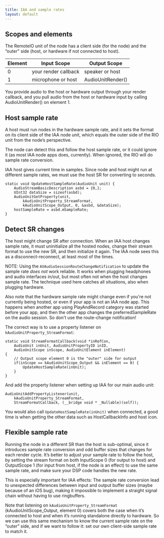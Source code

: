 ```yaml
---
title: IAA and sample rates
layout: default
---
```


## Scopes and elements

The RemoteIO unit of the node has a client side (for the node) and the “outer" side (host, or hardware if not connected to host).

| Element | Input Scope           | Output Scope        |
| ------- | --------------------- | ------------------- |
| 0       | your render callback | speaker or host     |
| 1       | microphone or host    | AudioUnitRender()   |


You provide audio to the host or hardware output through your render callback, and you pull audio from the host or hardware input by calling AudioUnitRender() on element 1.

## Host sample rate

​A host must run nodes in the hardware sample rate, and it sets the format on its client side of the IAA node unit, which equals the outer side of the RIO unit from the node’s perspective.

The node can detect this and follow the host sample rate, or it could ignore it (as most IAA node apps does, currently). When ignored, the RIO will do sample rate conversion.

IAA host gives current time in samples. Since node and host might run at different sample rates, we must use the host SR for converting to seconds.

```objc
static void UpdateHostSampleRate(AudioUnit unit) {
    AudioStreamBasicDescription asbd = {0,};
    UInt32 dataSize = sizeof(asbd);
    AudioUnitGetProperty(unit,
        kAudioUnitProperty_StreamFormat,
        kAudioUnitScope_Output, 0, &asbd, &dataSize);
    hostSampleRate = asbd.mSampleRate;
}
```

## Detect SR changes

The host might change SR after connection. When an IAA host changes sample rate, it must uninitialize all the hosted nodes, change their stream format to use the new SR, and then initialize it again. The IAA node sees this as a disconnect-reconnect, at least most of the times.

NOTE: Using the `AVAudioSessionRouteChangeNotification` to update the sample rate *does not* work reliable. It works when plugging headphones and audio interfaces in/out, but most often not when the host changes sample rate. The technique used here catches all situations, also when plugging hardware.

Also note that the hardware sample rate might change even if you're not currently being hosted, or even if your app is not an IAA node app. This happens when another app using PlayAndRecord category was started before your app, and then the other app changes the preferredSampleRate on the audio session. So don't use the route-change notification!

The correct way is to use a property listener on `kAudioUnitProperty_StreamFormat`:

```objc
static void StreamFormatCallback(void *inRefCon,
    AudioUnit inUnit, AudioUnitPropertyID inID,
    AudioUnitScope inScope, AudioUnitElement inElement)
{
    // Output scope element 0 is the "outer" side for output
    if(inScope == kAudioUnitScope_Output && inElement == 0) {
        UpdateHostSampleRate(inUnit);
    }
}
```

And add the property listener when setting up IAA for our main audio unit:

```objc
AudioUnitAddPropertyListener(unit, 
    kAudioUnitProperty_StreamFormat,
    StreamFormatCallback, (__bridge void * _Nullable)(self));
```

You would also call `UpdateHostSampleRate(inUnit)` when connected, a good time is when getting the other data such as HostCallbackInfo and host icon.

## Flexible sample rate

Running the node in a different SR than the host is sub-optimal, since it introduces sample rate conversion and odd buffer sizes that changes for each render cycle. It’s better to adjust your sample rate to follow the host, by setting the stream format on both InputScope 0 (for output to host) and OutputScope 1 (for input from host, if the node is an effect) to use the same sample rate, and make sure your DSP code handles the new rate.

This is especially important for IAA effects: The sample rate conversion lead to unexpected differences between input and output buffer sizes (maybe because of an iOS bug), making it impossible to implement a straight signal chain without having to use ringbuffers.

Note that listening on `kAudioUnitProperty_StreamFormat` (kAudioUnitScope_Output, element 0) covers both the case when it’s connected to host and when it’s running standalone directly to hardware. So we can use this same mechanism to know the current sample rate on the “outer” side, and if we want to follow it: set our own client-side sample rate to match it.

